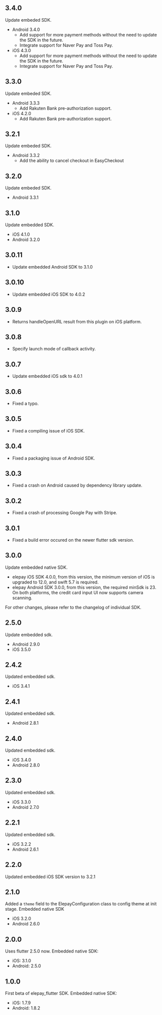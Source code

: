 ## 3.4.0
Update embeded SDK.
* Android 3.4.0
  - Add support for more payment methods without the need to update the SDK in the future.
  - Integrate support for Naver Pay and Toss Pay.
* iOS 4.3.0
  - Add support for more payment methods without the need to update the SDK in the future.
  - Integrate support for Naver Pay and Toss Pay.

## 3.3.0
Update embeded SDK.
* Android 3.3.3
  - Add Rakuten Bank pre-authorization support.
* iOS 4.2.0
  - Add Rakuten Bank pre-authorization support.

## 3.2.1
Update embeded SDK.
* Android 3.3.2
  - Add the ability to cancel checkout in EasyCheckout

## 3.2.0
Update embeded SDK.
* Android 3.3.1

## 3.1.0
Update embedded SDK.
* iOS 4.1.0
* Android 3.2.0

## 3.0.11
* Update embedded Android SDK to 3.1.0

## 3.0.10
* Update embedded iOS SDK to 4.0.2

## 3.0.9
* Returns handleOpenURL result from this plugin on iOS platform.

## 3.0.8
* Specify launch mode of callback activity.

## 3.0.7
* Update embedded iOS sdk to 4.0.1

## 3.0.6
* Fixed a typo.

## 3.0.5
* Fixed a compiling issue of iOS SDK.

## 3.0.4
* Fixed a packaging issue of Android SDK.

## 3.0.3
* Fixed a crash on Android caused by dependency library update.

## 3.0.2
* Fixed a crash of processing Google Pay with Stripe.

## 3.0.1
* Fixed a build error occured on the newer flutter sdk version.

## 3.0.0
Update embedded native SDK.
* elepay iOS SDK 4.0.0, from this version, the minimum version of iOS is upgraded to 12.0, and swift 5.7 is required.
* elepay Android SDK 3.0.0, from this version, the required minSdk is 23.
On both platforms, the credit card input UI now supports camera scanning.

For other changes, please refer to the changelog of individual SDK.

## 2.5.0
Update embedded sdk.
* Android 2.9.0
* iOS 3.5.0

## 2.4.2
Updated embedded sdk.
* iOS 3.4.1

## 2.4.1
Updated embedded sdk.
* Android 2.8.1

## 2.4.0
Updated embedded sdk.
* iOS 3.4.0
* Android 2.8.0

## 2.3.0
Updated embedded sdk.
* iOS 3.3.0
* Android 2.7.0

## 2.2.1
Updated embedded sdk.
* iOS 3.2.2
* Android 2.6.1

## 2.2.0
Updated embedded iOS SDK version to 3.2.1

## 2.1.0
Added a `theme` field to the ElepayConfiguration class to config theme at init stage.
Embedded native SDK
 * iOS 3.2.0
 * Android 2.6.0

## 2.0.0
Uses flutter 2.5.0 now.
Embedded native SDK:
  * iOS: 3.1.0
  * Android: 2.5.0

## 1.0.0

First beta of elepay_flutter SDK.
Embedded native SDK:
  * iOS: 1.7.9
  * Android: 1.8.2